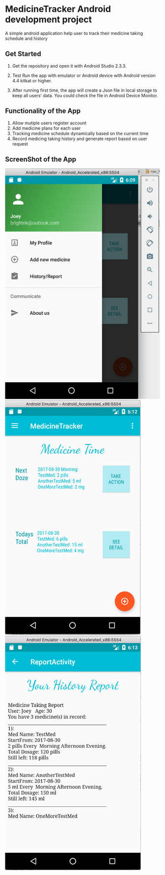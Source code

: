# MedicineTracker Android development project
A simple android application help user to track their medicine taking schedule and history

## Get Started

1. Get the repository and open it with Android Studio 2.3.3. 

2. Test Run the app with emulator or Android device with Android version 4.4 kitkat or higher. 

3. After running first time, the app will create a Json file in local storage to keep all users' data. You could check the file in Android Device Monitor. 

## Functionality of the App

1. Allow mutiple users register account
2. Add medicine plans for each user
3. Tracking medicine schedule dynamically based on the current time
4. Record medicing taking history and generate report based on user request

## ScreenShot of the App <br />

![Front Page with Navigation Draw](/frontWithNavigation.png?raw=true "FrontPage with Navigation Draw")
![Front Page](/frontPage.png?raw=true "Front Page")
![historyReport](/historyReport.png?raw=true "History Report Page")




